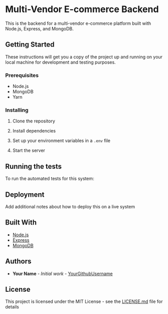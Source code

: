 # Multi-Vendor E-commerce Backend

This is the backend for a multi-vendor e-commerce platform built with Node.js, Express, and MongoDB.

## Getting Started

These instructions will get you a copy of the project up and running on your local machine for development and testing purposes.

### Prerequisites

- Node.js
- MongoDB
- Yarn

### Installing

1. Clone the repository

2. Install dependencies

3. Set up your environment variables in a `.env` file

4. Start the server

## Running the tests

To run the automated tests for this system:

## Deployment

Add additional notes about how to deploy this on a live system

## Built With

- [Node.js](https://nodejs.org/)
- [Express](https://expressjs.com/)
- [MongoDB](https://www.mongodb.com/)

## Authors

- **Your Name** - _Initial work_ - [YourGithubUsername](https://github.com/YourGithubUsername)

## License

This project is licensed under the MIT License - see the [LICENSE.md](LICENSE.md) file for details
